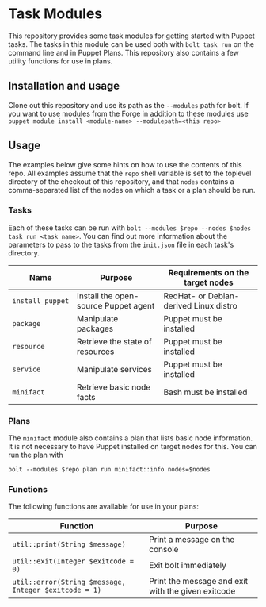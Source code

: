 # Task Modules

This repository provides some task modules for getting started with Puppet
tasks. The tasks in this module can be used both with `bolt task run` on
the command line and in Puppet Plans. This repository also contains a few
utility functions for use in plans.

## Installation and usage

Clone out this repository and use its path as the `--modules` path for bolt.
If you want to use modules from the Forge in addition to these modules use
`puppet module install <module-name> --modulepath=<this repo>`

## Usage

The examples below give some hints on how to use the contents of this
repo. All examples assume that the `repo` shell variable is set to the
toplevel directory of the checkout of this repository, and that `nodes`
contains a comma-separated list of the nodes on which a task or a plan
should be run.

### Tasks

Each of these tasks can be run with `bolt --modules $repo --nodes $nodes
task run <task_name>`. You can find out more information about the
parameters to pass to the tasks from the `init.json` file in each task's
directory.

| Name | Purpose | Requirements on the target nodes |
|------|---------|--------------|
| `install_puppet` | Install the open-source Puppet agent | RedHat- or Debian-derived Linux distro |
| `package` | Manipulate packages | Puppet must be installed |
| `resource` | Retrieve the state of resources | Puppet must be installed |
| `service` | Manipulate services | Puppet must be installed |
| `minifact` | Retrieve basic node facts | Bash must be installed |

### Plans

The `minifact` module also contains a plan that lists basic node
information. It is not necessary to have Puppet installed on target nodes
for this. You can run the plan with

```
bolt --modules $repo plan run minifact::info nodes=$nodes
```

### Functions

The following functions are available for use in your plans:

| Function | Purpose |
|------|---------|
| `util::print(String $message)` | Print a message on the console |
| `util::exit(Integer $exitcode = 0)` | Exit bolt immediately |
| `util::error(String $message, Integer $exitcode = 1)` | Print the message and exit with the given exitcode |
